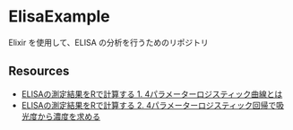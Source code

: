 # ElisaExample

Elixir を使用して、ELISA の分析を行うためのリポジトリ


## Resources
- [ELISAの測定結果をRで計算する 1. 4パラメーターロジスティック曲線とは](https://pediatricsurgery.hatenadiary.jp/entry/2017/01/23/145836)
- [ELISAの測定結果をRで計算する 2. 4パラメーターロジスティック回帰で吸光度から濃度を求める](https://pediatricsurgery.hatenadiary.jp/entry/2017/01/30/202953)

